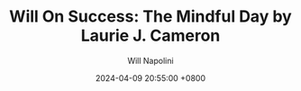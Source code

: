 ---
title: "Will On Success: The Mindful Day by Laurie J. Cameron"
author: Will Napolini
date: 2024-04-09 20:55:00 +0800
categories: [Mindset, Book-summaries]
tags:
  [
    mindful-day,
    laurie-j-cameron,
    self-improvement,
    mindfulness,
    meditation,
    productivity,
    stress-reduction,
    daily-life,
    personal-development,
    mindful-living,
    happiness,
    inner-peace,
    work-life-balance,
    conscious-leadership,
    mindful-parenting,
    stress-management,
    spirituality,
    mental-wellness,
    conscious-living
  ]
image: https://pbs.twimg.com/media/GO2DCkoW4AA88nP?format=jpg&name=large
alt: "Will On Success: The Mindful Day by Laurie J. Cameron"
fallback:
  -
  # Replace with the URL of your backup image
  -
  # Replace with the URL of your backup image
---